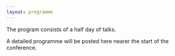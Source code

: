 ```yaml
---
layout: programme
---
```


The program consists of a half day of talks.

A detailed programme will be posted here nearer the start of the conference.

